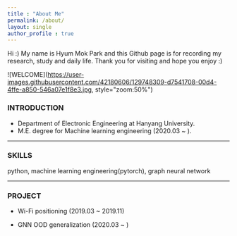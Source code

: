 ```yaml
---
title : "About Me"
permalink: /about/
layout: single
author_profile : true
---
```

Hi :) My name is Hyum Mok Park and this Github page is for recording my research, study and daily life. 
Thank you for visiting and hope you enjoy :)

![WELCOME](https://user-images.githubusercontent.com/42180606/129748309-d7541708-00d4-4ffe-a850-546a07e1f8e3.jpg, style="zoom:50%")

### INTRODUCTION
* Department of Electronic Engineering at Hanyang University. 
* M.E. degree for Machine learning engineering (2020.03 ~ ).

---

### SKILLS
python, machine learning engineering(pytorch), graph neural network

---

### PROJECT
  - Wi-Fi positioning (2019.03 ~ 2019.11)
  
  - GNN OOD generalization (2020.03 ~ )





